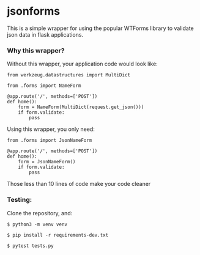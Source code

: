 # jsonforms

This is a simple wrapper for using the popular WTForms library  to validate json data in flask applications.

### Why this wrapper?

Without this wrapper, your application code would look like:
```
from werkzeug.datastructures import MultiDict

from .forms import NameForm

@app.route('/', methods=['POST'])
def home():
    form = NameForm(MultiDict(request.get_json()))
    if form.validate:
        pass
```

Using this wrapper, you only need:
```
from .forms import JsonNameForm

@app.route('/', methods=['POST'])
def home():
    form = JsonNameForm()
    if form.validate:
        pass

```
Those less than 10 lines of code make your code cleaner

### Testing:

Clone the repository, and:

```
$ python3 -m venv venv

$ pip install -r requirements-dev.txt

$ pytest tests.py
```

